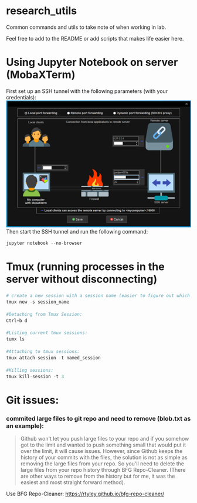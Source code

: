 # research_utils
Common commands and utils to take note of when working in lab.

Feel free to add to the README or add scripts that makes life easier here.

# Using Jupyter Notebook on server (MobaXTerm)
First set up an SSH tunnel with the following parameters (with your credentials):
![SSH Tunnel setup](images/port_forwarding_servers.png)
Then start the SSH tunnel and run the following command:
```python
jupyter notebook --no-browser
```

# Tmux (running processes in the server without disconnecting)
```python
# create a new session with a session name (easier to figure out which session is which)
tmux new -s session_name

#Detaching from Tmux Session:
Ctrl+b d

#Listing current tmux sessions:
tumx ls

#Attaching to tmux sessions:
tmux attach-session -t named_session

#Killing sessions:
tmux kill-session -t 3
```

# Git issues:
### commited large files to git repo and need to remove (blob.txt as an example):
> Github won't let you push large files to your repo and if you somehow got to the limit and wanted to push something small that would put it over the limit, it will cause issues. However, since Github keeps the history of your commits with the files, the solution is not as simple as removing the large files from your repo. So you'll need to delete the large files from your repo history through BFG Repo-Cleaner. (There are other ways to remove from the history but for me, it was the easiest and most straight forward method).

Use BFG Repo-Cleaner: https://rtyley.github.io/bfg-repo-cleaner/
